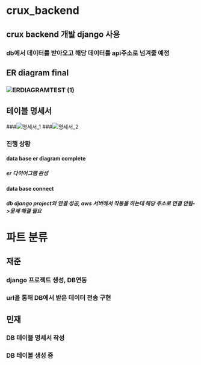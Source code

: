 # crux_backend
## crux backend 개발 django 사용
### db에서 데이터를 받아오고 해당 데이터를 api주소로 넘겨줄 예정
## ER diagram final
### ![ERDIAGRAMTEST (1)](https://user-images.githubusercontent.com/130541881/232277096-08cf4e96-835f-446b-a9c4-aa787d0fd40c.png)

## 테이블 명세서
###![명세서_1](https://user-images.githubusercontent.com/130541881/232277995-4135e2c3-8e00-4bb9-b153-d91b7a5cf5ed.PNG)
###![명세서_2](https://user-images.githubusercontent.com/130541881/232277998-f71b5f6d-d27f-4651-a854-3a0960b8364b.PNG)


### 진행 상황
#### data base er diagram complete
##### er 다이어그램 완성
#### data base connect
##### db django project와 연결 성공, aws 서버에서 작동을 하는데 해당 주소로 연결 안됨->문제 해결 필요

# 파트 분류
## 재준
### django 프로젝트 생성, DB연동
### url을 통해 DB에서 받은 데이터 전송 구현
## 민재
### DB 테이블 명세서 작성
### DB 테이블 생성 중

